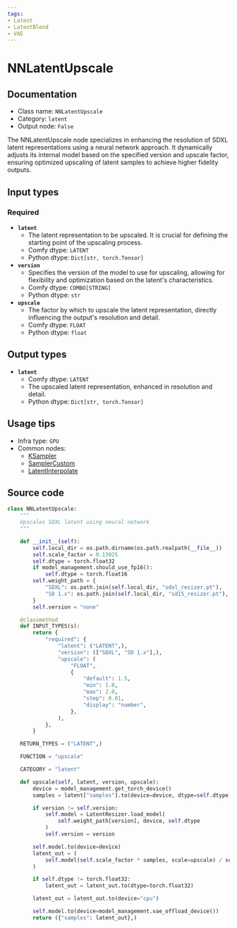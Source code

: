 ```yaml
---
tags:
- Latent
- LatentBlend
- VAE
---
```


# NNLatentUpscale
## Documentation
- Class name: `NNLatentUpscale`
- Category: `latent`
- Output node: `False`

The NNLatentUpscale node specializes in enhancing the resolution of SDXL latent representations using a neural network approach. It dynamically adjusts its internal model based on the specified version and upscale factor, ensuring optimized upscaling of latent samples to achieve higher fidelity outputs.
## Input types
### Required
- **`latent`**
    - The latent representation to be upscaled. It is crucial for defining the starting point of the upscaling process.
    - Comfy dtype: `LATENT`
    - Python dtype: `Dict[str, torch.Tensor]`
- **`version`**
    - Specifies the version of the model to use for upscaling, allowing for flexibility and optimization based on the latent's characteristics.
    - Comfy dtype: `COMBO[STRING]`
    - Python dtype: `str`
- **`upscale`**
    - The factor by which to upscale the latent representation, directly influencing the output's resolution and detail.
    - Comfy dtype: `FLOAT`
    - Python dtype: `float`
## Output types
- **`latent`**
    - Comfy dtype: `LATENT`
    - The upscaled latent representation, enhanced in resolution and detail.
    - Python dtype: `Dict[str, torch.Tensor]`
## Usage tips
- Infra type: `GPU`
- Common nodes:
    - [KSampler](../../Comfy/Nodes/KSampler.md)
    - [SamplerCustom](../../Comfy/Nodes/SamplerCustom.md)
    - [LatentInterpolate](../../Comfy/Nodes/LatentInterpolate.md)



## Source code
```python
class NNLatentUpscale:
    """
    Upscales SDXL latent using neural network
    """

    def __init__(self):
        self.local_dir = os.path.dirname(os.path.realpath(__file__))
        self.scale_factor = 0.13025
        self.dtype = torch.float32
        if model_management.should_use_fp16():
            self.dtype = torch.float16
        self.weight_path = {
            "SDXL": os.path.join(self.local_dir, "sdxl_resizer.pt"),
            "SD 1.x": os.path.join(self.local_dir, "sd15_resizer.pt"),
        }
        self.version = "none"

    @classmethod
    def INPUT_TYPES(s):
        return {
            "required": {
                "latent": ("LATENT",),
                "version": (["SDXL", "SD 1.x"],),
                "upscale": (
                    "FLOAT",
                    {
                        "default": 1.5,
                        "min": 1.0,
                        "max": 2.0,
                        "step": 0.01,
                        "display": "number",
                    },
                ),
            },
        }

    RETURN_TYPES = ("LATENT",)

    FUNCTION = "upscale"

    CATEGORY = "latent"

    def upscale(self, latent, version, upscale):
        device = model_management.get_torch_device()
        samples = latent["samples"].to(device=device, dtype=self.dtype)

        if version != self.version:
            self.model = LatentResizer.load_model(
                self.weight_path[version], device, self.dtype
            )
            self.version = version

        self.model.to(device=device)
        latent_out = (
            self.model(self.scale_factor * samples, scale=upscale) / self.scale_factor
        )

        if self.dtype != torch.float32:
            latent_out = latent_out.to(dtype=torch.float32)

        latent_out = latent_out.to(device="cpu")

        self.model.to(device=model_management.vae_offload_device())
        return ({"samples": latent_out},)

```
